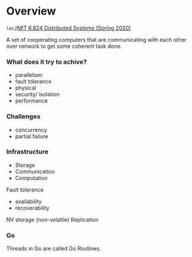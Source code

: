 # Overview

`lec2`[MIT 6.824 Distributed Systems (Spring 2020)](https://www.youtube.com/playlist?list=PLrw6a1wE39_tb2fErI4-WkMbsvGQk9_UB)  

A set of cooperating computers that are communicating with each other over network to get some coherent task done.  
### What does it try to achive?
- parallelism
- fault tolerance
- physical
- security/ isolation
- performance

### Challenges
- concurrency
- partial failure

### Infrastructure
- Storage
- Communication
- Computation

Fault tolerance
- availability
- recoverability

NV storage (non-volatile)
Replication

### Go
Threads in Go are called Go Routines.  
